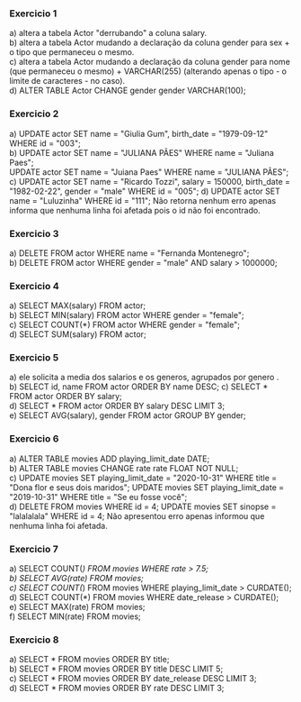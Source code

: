 ### Exercicio 1
a) altera a tabela Actor "derrubando" a coluna salary.  
b) altera a tabela Actor mudando a declaração da coluna gender para sex + o tipo que permaneceu o mesmo.  
c) altera a tabela Actor mudando a declaração da coluna gender para nome (que permaneceu o mesmo) + VARCHAR(255) (alterando apenas o tipo - o limite de caracteres - no caso).  
d) ALTER TABLE Actor CHANGE gender gender VARCHAR(100);  

### Exercicio 2
a) UPDATE actor SET name = "Giulia Gum", birth_date = "1979-09-12" WHERE id = "003";  
b) UPDATE actor SET name = "JULIANA PÃES" WHERE name = "Juliana Paes";  
UPDATE actor SET name = "Juiana Paes" WHERE name = "JULIANA PÃES";  
c) UPDATE actor SET name = "Ricardo Tozzi", salary = 150000, birth_date = "1982-02-22", gender = "male" WHERE id = "005"; 
d) UPDATE actor SET name = "Luluzinha" WHERE id = "111"; Não retorna nenhum erro apenas informa que nenhuma linha foi afetada pois o id não foi encontrado.  

### Exercicio 3
a) DELETE FROM actor WHERE name = "Fernanda Montenegro";  
b) DELETE FROM actor WHERE gender = "male" AND salary > 1000000;  

### Exercicio 4
a) SELECT MAX(salary) FROM actor;  
b) SELECT MIN(salary) FROM actor WHERE gender = "female";  
c) SELECT COUNT(*) FROM actor WHERE gender = "female";  
d) SELECT SUM(salary) FROM actor;  

### Exercicio 5
a) ele solicita a media dos salarios e os generos, agrupados por genero .  
b) SELECT id, name FROM actor ORDER BY name DESC; 
c) SELECT * FROM actor ORDER BY salary;   
d) SELECT * FROM actor ORDER BY salary DESC LIMIT 3;  
e) SELECT AVG(salary), gender FROM actor GROUP BY gender;  

### Exercicio 6
a) ALTER TABLE movies ADD playing_limit_date DATE;  
b) ALTER TABLE movies CHANGE rate rate FLOAT NOT NULL;  
c) UPDATE movies SET playing_limit_date = "2020-10-31" WHERE title = "Dona flor e seus dois maridos"; UPDATE movies SET playing_limit_date = "2019-10-31" WHERE title = "Se eu fosse você";  
d) DELETE FROM movies WHERE id = 4; UPDATE movies SET sinopse = "lalalalala" WHERE id = 4; Não apresentou erro apenas informou que nenhuma linha foi afetada.  

### Exercicio 7
a) SELECT COUNT(*) FROM movies WHERE rate > 7.5;  
b) SELECT AVG(rate) FROM movies;  
c) SELECT COUNT(*) FROM movies WHERE playing_limit_date > CURDATE();  
d) SELECT COUNT(*) FROM movies WHERE date_release > CURDATE();  
e) SELECT MAX(rate) FROM movies;  
f) SELECT MIN(rate) FROM movies;  

### Exercicio 8
a) SELECT * FROM movies ORDER BY title;  
b) SELECT * FROM movies ORDER BY title DESC LIMIT 5;  
c) SELECT * FROM movies ORDER BY date_release DESC LIMIT 3;  
d) SELECT * FROM movies ORDER BY rate DESC LIMIT 3;  


 